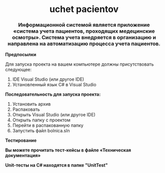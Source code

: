﻿<h1 align="center">uchet pacientov</h1>
<h3 align="center">Информационной системой является приложение «система учета пациентов, проходящих медецинские осмотры». Система учета внедряется в организацию и направлена на автоматизацию процесса учета пациентов.</h3>

<p><strong>Предпосылки</strong></p>
<a>Для запуска проекта на вашем компьютере должны присутствовать следующее:</a>
<ol>
 <li>IDE Visual Studio (или другое IDE)</li>
 <li>Установленный язык C# в Visual Studio</li>
</ol>

<a><strong>Последовательность для запуска проекта:</strong></p>
<ol>
 <li>Установить архив</li>
 <li>Распаковать</li>
 <li>Открыть Visual Studio (или другое IDE)</li>
 <li>Открыть папку с проектом</li>
 <li>Перейти в распакованную папку</li>
 <li>Запустить файл bolnica.sln </li>
</ol>

<p><strong>Тестирование</strong></p>
<a><strong>Вы можете прочитать тест-кейсы в файле «Техническая документация»</strong></p>

<a><strong>Unit-тесты на C# находятся в папке "UnitTest"</strong></p>
